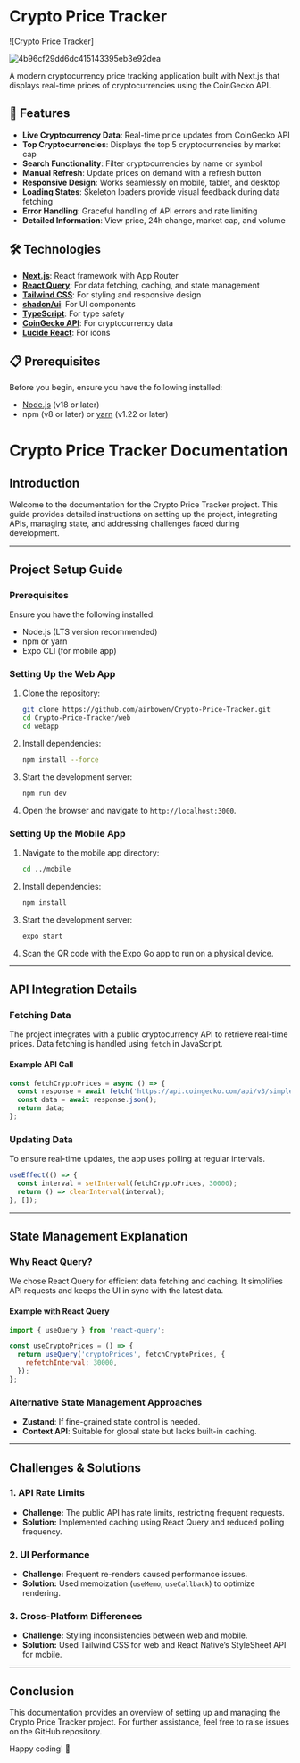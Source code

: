 ﻿# Crypto Price Tracker

![Crypto Price Tracker]

![4b96cf29dd6dc415143395eb3e92dea](https://github.com/user-attachments/assets/27689548-3ffa-4dd3-9a5a-0d9bc70ee1ff)

A modern cryptocurrency price tracking application built with Next.js that displays real-time prices of cryptocurrencies using the CoinGecko API.

## 🚀 Features

- **Live Cryptocurrency Data**: Real-time price updates from CoinGecko API
- **Top Cryptocurrencies**: Displays the top 5 cryptocurrencies by market cap
- **Search Functionality**: Filter cryptocurrencies by name or symbol
- **Manual Refresh**: Update prices on demand with a refresh button
- **Responsive Design**: Works seamlessly on mobile, tablet, and desktop
- **Loading States**: Skeleton loaders provide visual feedback during data fetching
- **Error Handling**: Graceful handling of API errors and rate limiting
- **Detailed Information**: View price, 24h change, market cap, and volume

## 🛠️ Technologies

- **[Next.js](https://nextjs.org/)**: React framework with App Router
- **[React Query](https://tanstack.com/query/latest)**: For data fetching, caching, and state management
- **[Tailwind CSS](https://tailwindcss.com/)**: For styling and responsive design
- **[shadcn/ui](https://ui.shadcn.com/)**: For UI components
- **[TypeScript](https://www.typescriptlang.org/)**: For type safety
- **[CoinGecko API](https://www.coingecko.com/en/api/documentation)**: For cryptocurrency data
- **[Lucide React](https://lucide.dev/icons/)**: For icons

## 📋 Prerequisites

Before you begin, ensure you have the following installed:
- [Node.js](https://nodejs.org/) (v18 or later)
- npm (v8 or later) or [yarn](https://yarnpkg.com/) (v1.22 or later)



# Crypto Price Tracker Documentation

## Introduction
Welcome to the documentation for the Crypto Price Tracker project. This guide provides detailed instructions on setting up the project, integrating APIs, managing state, and addressing challenges faced during development.

---

## Project Setup Guide

### Prerequisites
Ensure you have the following installed:
- Node.js (LTS version recommended)
- npm or yarn
- Expo CLI (for mobile app)

### Setting Up the Web App
1. Clone the repository:
   ```sh
   git clone https://github.com/airbowen/Crypto-Price-Tracker.git
   cd Crypto-Price-Tracker/web
   cd webapp
   ```
2. Install dependencies:
   ```sh
   npm install --force
   ```
3. Start the development server:
   ```sh
   npm run dev
   ```
4. Open the browser and navigate to `http://localhost:3000`.

### Setting Up the Mobile App
1. Navigate to the mobile app directory:
   ```sh
   cd ../mobile
   ```
2. Install dependencies:
   ```sh
   npm install
   ```
3. Start the development server:
   ```sh
   expo start
   ```
4. Scan the QR code with the Expo Go app to run on a physical device.

---

## API Integration Details

### Fetching Data
The project integrates with a public cryptocurrency API to retrieve real-time prices. Data fetching is handled using `fetch` in JavaScript.

#### Example API Call
```js
const fetchCryptoPrices = async () => {
  const response = await fetch('https://api.coingecko.com/api/v3/simple/price?ids=bitcoin,ethereum&vs_currencies=usd');
  const data = await response.json();
  return data;
};
```

### Updating Data
To ensure real-time updates, the app uses polling at regular intervals.

```js
useEffect(() => {
  const interval = setInterval(fetchCryptoPrices, 30000);
  return () => clearInterval(interval);
}, []);
```

---

## State Management Explanation

### Why React Query?
We chose React Query for efficient data fetching and caching. It simplifies API requests and keeps the UI in sync with the latest data.

#### Example with React Query
```js
import { useQuery } from 'react-query';

const useCryptoPrices = () => {
  return useQuery('cryptoPrices', fetchCryptoPrices, {
    refetchInterval: 30000,
  });
};
```

### Alternative State Management Approaches
- **Zustand**: If fine-grained state control is needed.
- **Context API**: Suitable for global state but lacks built-in caching.

---

## Challenges & Solutions

### 1. API Rate Limits
- **Challenge:** The public API has rate limits, restricting frequent requests.
- **Solution:** Implemented caching using React Query and reduced polling frequency.

### 2. UI Performance
- **Challenge:** Frequent re-renders caused performance issues.
- **Solution:** Used memoization (`useMemo`, `useCallback`) to optimize rendering.

### 3. Cross-Platform Differences
- **Challenge:** Styling inconsistencies between web and mobile.
- **Solution:** Used Tailwind CSS for web and React Native’s StyleSheet API for mobile.

---

## Conclusion
This documentation provides an overview of setting up and managing the Crypto Price Tracker project. For further assistance, feel free to raise issues on the GitHub repository.

Happy coding! 🚀


